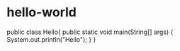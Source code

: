 # hello-world
public class Hello{
public static void main(String[] args)
{
System.out.println("Hello");
}
}
